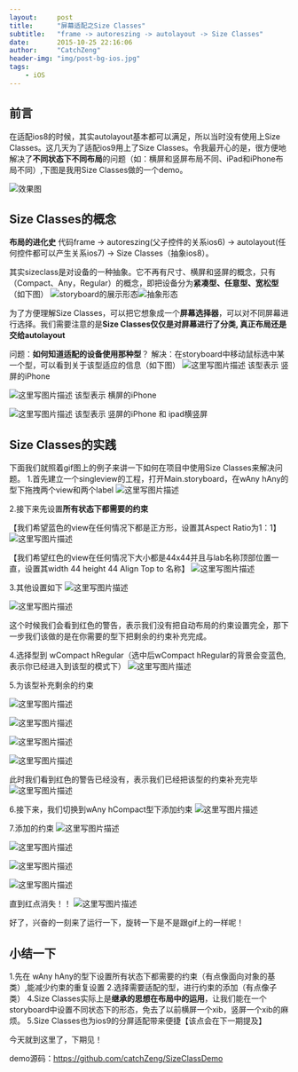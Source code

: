 ```yaml
---
layout:     post
title:      "屏幕适配之Size Classes"
subtitle:   "frame -> autoreszing -> autolayout -> Size Classes"
date:       2015-10-25 22:16:06
author:     "CatchZeng"
header-img: "img/post-bg-ios.jpg"
tags:
    - iOS
---
```


<span id="busuanzi_container_page_pv"></span>

## 前言

在适配ios8的时候，其实autolayout基本都可以满足，所以当时没有使用上Size Classes。这几天为了适配ios9用上了Size Classes。令我最开心的是，很方便地解决了**不同状态下不同布局**的问题（如：横屏和竖屏布局不同、iPad和iPhone布局不同）,下图是我用Size Classes做的一个demo。

![效果图](http://img.blog.csdn.net/20150924135208588)

## Size Classes的概念
**布局的进化史**
代码frame -> autoreszing(父子控件的关系ios6) -> autolayout(任何控件都可以产生关系ios7) -> Size Classes（抽象ios8）。

其实sizeclass是对设备的一种抽象。它不再有尺寸、横屏和竖屏的概念，只有（Compact、Any，Regular）的概念，即把设备分为**紧凑型、任意型、宽松型**（如下图）
![storyboard的展示形态](http://img.blog.csdn.net/20150924204829183)![抽象形态](http://img.blog.csdn.net/20150924204935390)

为了方便理解Size Classes，可以把它想象成一个**屏幕选择器**，可以对不同屏幕进行选择。我们需要注意的是**Size Classes仅仅是对屏幕进行了分类, 真正布局还是交给autolayout**

问题：**如何知道适配的设备使用那种型**？
解决：在storyboard中移动鼠标选中某一个型，可以看到关于该型适应的信息（如下图）
![这里写图片描述](http://img.blog.csdn.net/20150924210540664)  该型表示 竖屏的iPhone

![这里写图片描述](http://img.blog.csdn.net/20150924210714273) 该型表示 横屏的iPhone

![这里写图片描述](http://img.blog.csdn.net/20150924210835075) 该型表示 竖屏的iPhone 和 ipad横竖屏

  
  
## Size Classes的实践


下面我们就照着gif图上的例子来讲一下如何在项目中使用Size Classes来解决问题。
1.首先建立一个singleview的工程，打开Main.storyboard，在wAny hAny的型下拖拽两个view和两个label
![这里写图片描述](http://img.blog.csdn.net/20150924212158909)


2.接下来先设置**所有状态下都需要的约束**

【我们希望蓝色的view在任何情况下都是正方形，设置其Aspect Ratio为1：1】
![这里写图片描述](http://img.blog.csdn.net/20150924212511678)


【我们希望红色的view在任何情况下大小都是44x44并且与lab名称顶部位置一直，设置其width 44 height 44  Align Top to 名称】
![这里写图片描述](http://img.blog.csdn.net/20150924212701257)

3.其他设置如下
![这里写图片描述](http://img.blog.csdn.net/20150924213136063)

![这里写图片描述](http://img.blog.csdn.net/20150924213228323)

这个时候我们会看到红色的警告，表示我们没有把自动布局的约束设置完全，那下一步我们该做的是在你需要的型下把剩余的约束补充完成。

4.选择型到 wCompact hRegular（选中后wCompact hRegular的背景会变蓝色,表示你已经进入到该型的模式下）
![这里写图片描述](http://img.blog.csdn.net/20150924213511441)

5.为该型补充剩余的约束

![这里写图片描述](http://img.blog.csdn.net/20150924213948955)

![这里写图片描述](http://img.blog.csdn.net/20150924214016180)

![这里写图片描述](http://img.blog.csdn.net/20150924214036219)

![这里写图片描述](http://img.blog.csdn.net/20150924214056416)

此时我们看到红色的警告已经没有，表示我们已经把该型的约束补充完毕
![这里写图片描述](http://img.blog.csdn.net/20150924214157176)


6.接下来，我们切换到wAny hCompact型下添加约束
![这里写图片描述](http://img.blog.csdn.net/20150924214333696)

7.添加的约束
![这里写图片描述](http://img.blog.csdn.net/20150924214538686)

![这里写图片描述](http://img.blog.csdn.net/20150924214603332)

![这里写图片描述](http://img.blog.csdn.net/20150924214620984)

![这里写图片描述](http://img.blog.csdn.net/20150924214636822)

直到红点消失！！
![这里写图片描述](http://img.blog.csdn.net/20150924214157176)

好了，兴奋的一刻来了运行一下，旋转一下是不是跟gif上的一样呢！


## 小结一下

1.先在 wAny hAny的型下设置所有状态下都需要的约束（有点像面向对象的基类）,能减少约束的重复设置
2.选择需要适配的型，进行约束的添加（有点像子类）
4.Size Classes实际上是**继承的思想在布局中的运用**，让我们能在一个storyboard中设置不同状态下的形态，免去了以前横屏一个xib，竖屏一个xib的麻烦。
5.Size Classes也为ios9的分屏适配带来便捷【该点会在下一期提及】

今天就到这里了，下期见！

demo源码：https://github.com/catchZeng/SizeClassDemo

